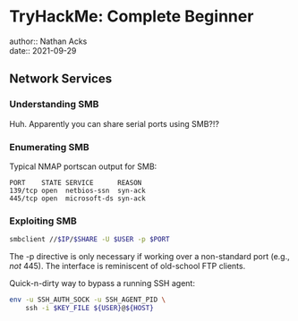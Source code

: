 # TryHackMe: Complete Beginner

author:: Nathan Acks  
date:: 2021-09-29

## Network Services

### Understanding SMB

Huh. Apparently you can share serial ports using SMB?!?

### Enumerating SMB

Typical NMAP portscan output for SMB:

```
PORT    STATE SERVICE      REASON
139/tcp open  netbios-ssn  syn-ack
445/tcp open  microsoft-ds syn-ack
```

### Exploiting SMB

```bash
smbclient //$IP/$SHARE -U $USER -p $PORT
```

The -p directive is only necessary if working over a non-standard port (e.g., *not* 445). The interface is reminiscent of old-school FTP clients.

Quick-n-dirty way to bypass a running SSH agent:

```bash
env -u SSH_AUTH_SOCK -u SSH_AGENT_PID \
	ssh -i $KEY_FILE ${USER}@${HOST}
```
